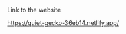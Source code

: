 <p>Link to the website</p>
<a target="_blank" href="https://quiet-gecko-36eb14.netlify.app/">https://quiet-gecko-36eb14.netlify.app/</a>
